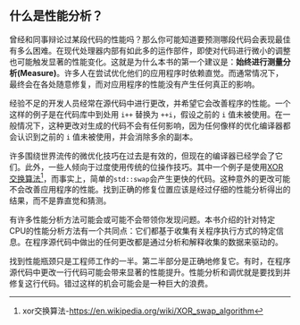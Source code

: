 ## 什么是性能分析？

曾经和同事辩论过某段代码的性能吗？那么你可能知道要预测哪段代码会表现最佳有多么困难。在现代处理器内部有如此多的运作部件，即使对代码进行微小的调整也可能触发显著的性能变化。这就是为什么本书的第一个建议是：**始终进行测量分析(Measure)**。许多人在尝试优化他们的应用程序时依赖直觉。而通常情况下，最终会在各处随意修复，而对应用程序的性能没有产生任何真正的影响。

经验不足的开发人员经常在源代码中进行更改，并希望它会改善程序的性能。一个这样的例子是在代码库中到处用 `i++` 替换为 `++i`，假设之前的 `i` 值未被使用。在一般情况下，这种更改对生成的代码不会有任何影响，因为任何像样的优化编译器都会认识到之前的 `i` 值未被使用，并会消除多余的副本。

许多围绕世界流传的微优化技巧在过去是有效的，但现在的编译器已经学会了它们。此外，一些人倾向于过度使用传统的位操作技巧。其中一个例子是使用[XOR交换算法](https://en.wikipedia.org/wiki/XOR_swap_algorithm)[^2]，而事实上，简单的`std::swap`会产生更快的代码。这种意外的更改可能不会改善应用程序的性能。找到正确的修复位置应该是经过仔细的性能分析得出的结果，而不是靠直觉和猜测。

有许多性能分析方法可能会或可能不会带领你发现问题。本书介绍的针对特定CPU的性能分析方法有一个共同点：它们都基于收集有关程序执行方式的特定信息。在程序源代码中做出的任何更改都是通过分析和解释收集的数据来驱动的。

找到性能瓶颈只是工程师工作的一半。第二半部分是正确地修复它。有时，在程序源代码中更改一行代码可能会带来显著的性能提升。性能分析和调优就是要找到并修复这行代码。错过这样的机会可能会是一种巨大的浪费。

[^2]: xor交换算法-https://en.wikipedia.org/wiki/XOR_swap_algorithm
